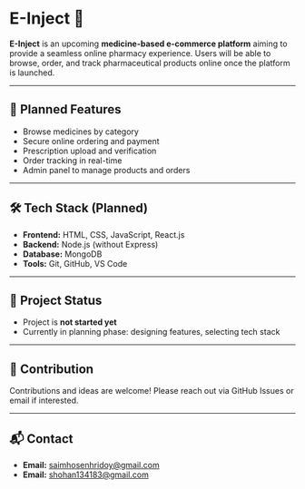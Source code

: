 
# E-Inject 💊

**E-Inject** is an upcoming **medicine-based e-commerce platform** aiming to provide a seamless online pharmacy experience. Users will be able to browse, order, and track pharmaceutical products online once the platform is launched.

---

## 🌟 Planned Features
- Browse medicines by category
- Secure online ordering and payment
- Prescription upload and verification
- Order tracking in real-time
- Admin panel to manage products and orders

---

## 🛠️ Tech Stack (Planned)
- **Frontend:** HTML, CSS, JavaScript, React.js
- **Backend:** Node.js (without Express)
- **Database:** MongoDB
- **Tools:** Git, GitHub, VS Code

---

## 📌 Project Status
- Project is **not started yet**
- Currently in planning phase: designing features, selecting tech stack

---

## 🤝 Contribution
Contributions and ideas are welcome! Please reach out via GitHub Issues or email if interested.

---

## 📬 Contact
- **Email:** saimhosenhridoy@gmail.com
- **Email:** shohan134183@gmail.com

